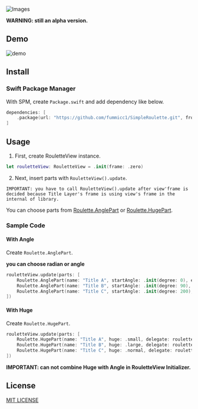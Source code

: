 ![Images](https://github.com/fummicc1/SimpleRoulette/blob/master/Assets/SimpleRoulette.png)

**WARNING: still an alpha version.**

## Demo

![demo](https://github.com/fummicc1/SimpleRoulette/blob/master/Assets/demo_0_0_2.gif)

## Install

### Swift Package Manager
With SPM, create `Package.swift` and add dependency like below.
```swift
dependencies: [
    .package(url: "https://github.com/fummicc1/SimpleRoulette.git", from: "0.0.1")
]
```

## Usage

1. First, create RouletteView instance.

```swift
let rouletteView: RouletteView = .init(frame: .zero)
```

2. Next, insert parts with `RouletteView().update`.

```
IMPORTANT: you have to call RouletteView().update after view'frame is decided because Title Layer's frame is using view's frame in the internal of library.
```

You can choose parts from [Roulette.AnglePart](https://github.com/fummicc1/SimpleRoulette/blob/master/SimpleRoulette/Source/RoulettePart.swift) or [Roulette.HugePart](https://github.com/fummicc1/SimpleRoulette/blob/master/SimpleRoulette/Source/RoulettePart.swift).

### Sample Code

#### With Angle
Create `Roulette.AnglePart`.

**you can choose radian or angle**


```swift
rouletteView.update(parts: [
    Roulette.AnglePart(name: "Title A", startAngle: .init(degree: 0), endAngle: .init(degree: 90), index: 0),
    Roulette.AnglePart(name: "Title B", startAngle: .init(degree: 90), endAngle: .init(degree: 200), index: 1),
    Roulette.AnglePart(name: "Title C", startAngle: .init(degree: 200), endAngle: .init(degree: 360), index: 2)
])
```

#### With Huge

Create `Roulette.HugePart`.

```swift
rouletteView.update(parts: [
    Roulette.HugePart(name: "Title A", huge: .small, delegate: rouletteView, index: 0),
    Roulette.HugePart(name: "Title B", huge: .large, delegate: rouletteView, index: 1),
    Roulette.HugePart(name: "Title C", huge: .normal, delegate: rouletteView, index: 2),
])
```

**IMPORTANT: can not combine Huge with Angle in RouletteView Initializer.**


## License
[MIT LICENSE](https://github.com/fummicc1/SimpleRoulette/blob/master/LICENSE)